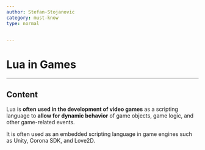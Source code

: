 ```yaml
---
author: Stefan-Stojanovic
category: must-know
type: normal


---
```


# Lua in Games

---
## Content

Lua is **often used in the development of video games** as a scripting language to **allow for dynamic behavior** of game objects, game logic, and other game-related events. 

It is often used as an embedded scripting language in game engines such as Unity, Corona SDK, and Love2D.

